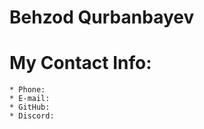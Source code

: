 # Behzod Qurbanbayev
# My Contact Info:
    * Phone: 
    * E-mail: 
    * GitHub: 
    * Discord: 
